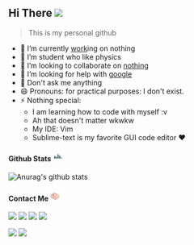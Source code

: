 ## Hi There <img src="https://github.com/TheDudeThatCode/TheDudeThatCode/blob/master/Assets/Hi.gif" width="25px">
  > This is my personal github
- 🔭 I’m currently [work](https://kklmfir.home.blog/)ing on nothing
- 🌱 I’m student who like physics
- 👯 I’m looking to collaborate on [nothing](kklmfir.home.blog)
- 🤔 I’m looking for help with [google](google.com)
- 💬 Don't ask me anything
- 😄 Pronouns: for practical purposes: I don't exist.
- ⚡ Nothing special: 
   * I am learning how to code with myself :v
   * Ah that doesn't matter wkwkw
   * My IDE: Vim
   * Sublime-text is my favorite GUI code editor ❤️

#### Github Stats <img src="https://github.com/Kklmfir/Kklmfir/blob/main/Assets/giphy.gif" width="20px" heigh="20px">
![Anurag's github stats](https://github-readme-stats.vercel.app/api?username=Kklmfir&show_icons=true&theme=radical)<br>

#### Contact Me <img src="https://github.com/Kklmfir/Kklmfir/blob/main/Assets/giphy.webp" width="20px">
<!--Personal-->
[![](https://img.shields.io/badge/Facebook-blue?logo=Facebook&logoColor=blue&labelColor=white)](https://m.facebook.com/Almfarka70)
[![](https://img.shields.io/badge/Instagram-purple?logo=Instagram&logoColor=Red&labelColor=white)](https://instagram.com/kklmfir)
[![](https://img.shields.io/reddit/user-karma/link/kklmfir?color=white&label=reddit&logo=reddit&style=social)](http://reddit.com/u/kklmfir)
[![](https://img.shields.io/badge/Telegram-blue?logo=Telegram&logoColor=blue&labelColor=white)](https://t.me/kklmfir) <br/>
<!--Channel-->
[![](https://img.shields.io/badge/Channel-blue?logo=Telegram&logoColor=blue&labelColor=white)](https://t.me/T3l3grannIn9p0lurrr)
[![](https://img.shields.io/badge/Channel-blue?logo=Telegram&logoColor=blue&labelColor=white)](https://t.me/Ch4nn3lNPC)

<!--
**Kklmfir/Kklmfir** is a ✨ _special_ ✨ repository because its `README.md` (this file) appears on your GitHub profile.

Here are some ideas to get you started:

- 🔭 I’m currently working on ...
- 🌱 I’m currently learning ...
- 👯 I’m looking to collaborate on ...
- 🤔 I’m looking for help with ...
- 💬 Ask me about ...
- 📫 How to reach me: ...
- 😄 Pronouns: ...
- ⚡ Fun fact: ...
-->
